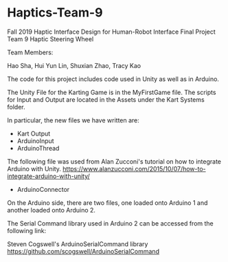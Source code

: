 # Haptics-Team-9
Fall 2019 Haptic Interface Design for Human-Robot Interface Final Project Team 9 Haptic Steering Wheel

Team Members:

Hao Sha, Hui Yun Lin, Shuxian Zhao, Tracy Kao





The code for this project  includes code used in Unity as well as in Arduino.



The Unity File for the Karting Game is in the MyFirstGame file. The scripts for Input and Output are located in the Assets under the Kart Systems folder.

In particular, the new files we have written are:
- Kart Output
- ArduinoInput
- ArduinoThread

The following file was used from Alan Zucconi's tutorial on how to integrate Arduino with Unity.
https://www.alanzucconi.com/2015/10/07/how-to-integrate-arduino-with-unity/

- ArduinoConnector 




On the Arduino side, there are two files, one loaded onto Arduino 1 and another loaded onto Arduino 2.

The Serial Command library used in Arduino 2 can be accessed from the following link:

Steven Cogswell's ArduinoSerialCommand library
https://github.com/scogswell/ArduinoSerialCommand